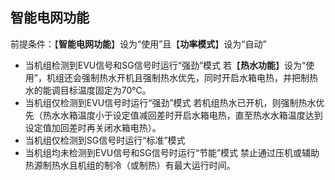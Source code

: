 <!-- 注意事项 -->
<!-- 起始分级标题：##（二级标题） -->

## 智能电网功能

前提条件：【**智能电网功能**】设为“使用”且【**功率模式**】设为“自动”

- 当机组检测到EVU信号和SG信号时运行“强劲”模式
若【**热水功能**】设为“使用”，机组还会强制热水开机且强制热水优先，同时开启水箱电热，并把制热水的能调目标温度固定为70℃。
- 当机组仅检测到EVU信号时运行“强劲”模式
若机组热水已开机，则强制热水优先（热水水箱温度小于设定值减回差时开启水箱电热，直至热水水箱温度达到设定值加回差时再关闭水箱电热）。
- 当机组仅检测到SG信号时运行“标准”模式
- 当机组均未检测到EVU信号和SG信号时运行“节能”模式
禁止通过压机或辅助热源制热水且机组的制冷（或制热）有最大运行时间。
